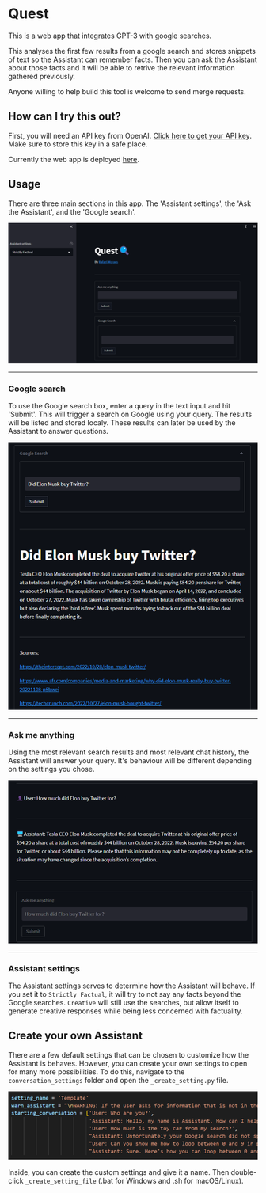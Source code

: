 # Quest
 This is a web app that integrates GPT-3 with google searches.

 This analyses the first few results from a google search and stores snippets of text so the Assistant can remember facts. Then you can ask the Assistant about those facts and it will be able to retrive the relevant information gathered previously.

 Anyone willing to help build this tool is welcome to send merge requests.

## How can I try this out?

First, you will need an API key from OpenAI. [Click here to get your API key](https://beta.openai.com/account/api-keys). Make sure to store this key in a safe place.

Currently the web app is deployed [here](https://aichat.streamlit.app/).

## Usage

There are three main sections in this app. The 'Assistant settings', the 'Ask the Assistant', and the 'Google search'.

![Usage1](tutorial/Tutorial1.png)

---
### Google search

To use the Google search box, enter a query in the text input and hit 'Submit'. This will trigger a search on Google using your query. The results will be listed and stored localy. These results can later be used by the Assistant to answer questions.

![GoogleSearch](tutorial/Tutorial2.png)

---
### Ask me anything

Using the most relevant search results and most relevant chat history, the Assistant will answer your query. It's behaviour will be different depending on the settings you chose.

![AskMeAnything](tutorial/Tutorial3.png)

---
### Assistant settings

The Assistant settings serves to determine how the Assistant will behave. If you set it to `Strictly Factual`, it will try to not say any facts beyond the Google searches. `Creative` will still use the searches, but allow itself to generate creative responses while being less concerned with factuality.

## Create your own Assistant

There are a few default settings that can be chosen to customize how the Assistant is behaves. However, you can create your own settings to open for many more possibilities. To do this, navigate to the `conversation_settings` folder and open the `_create_setting.py` file.

![Tutorial4](tutorial/Tutorial4.png)

Inside, you can create the custom settings and give it a name. Then double-click `_create_setting_file` (.bat for Windows and .sh for macOS/Linux).
